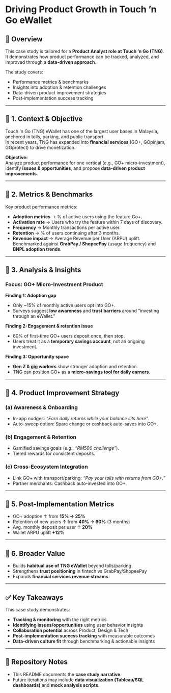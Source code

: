 # Driving Product Growth in Touch ’n Go eWallet

##   📌 Overview
This case study is tailored for a **Product Analyst role at Touch ’n Go (TNG)**.  
It demonstrates how product performance can be tracked, analyzed, and improved through a **data-driven approach**.

The study covers:
- Performance metrics & benchmarks
- Insights into adoption & retention challenges
- Data-driven product improvement strategies
- Post-implementation success tracking

---

##  📌 1. Context & Objective
Touch ’n Go (TNG) eWallet has one of the largest user bases in Malaysia, anchored in tolls, parking, and public transport.  
In recent years, TNG has expanded into **financial services** (GO+, GOpinjam, GOprotect) to drive monetization.

**Objective:**  
Analyze product performance for one vertical (e.g., GO+ micro-investment), identify **issues & opportunities**, and propose **data-driven product improvements**.

---

##  📌 2. Metrics & Benchmarks
Key product performance metrics:

- **Adoption metrics** → % of active users using the feature Go+.  
- **Activation rate** → Users who try the feature within 7 days of discovery.  
- **Frequency** → Monthly transactions per active user.  
- **Retention** → % of users continuing after 3 months.  
- **Revenue impact** → Average Revenue per User (ARPU) uplift.  
  Benchmarked against **GrabPay / ShopeePay** (usage frequency) and **BNPL adoption trends**.

---

##  📌 3. Analysis & Insights

### Focus: GO+ Micro-Investment Product
**Finding 1: Adoption gap**  
- Only ~15% of monthly active users opt into GO+.  
- Surveys suggest **low awareness** and **trust barriers** around “investing through an eWallet.”

**Finding 2: Engagement & retention issue**  
- 60% of first-time GO+ users deposit once, then stop.  
- Users treat it as a **temporary savings account**, not an ongoing investment.

**Finding 3: Opportunity space**  
- **Gen Z & gig workers** show stronger adoption and retention.  
- TNG can position GO+ as a **micro-savings tool for daily earners**.

---

##  📌 4. Product Improvement Strategy

### (a) Awareness & Onboarding
- In-app nudges: *“Earn daily returns while your balance sits here”*.  
- Auto-sweep option: Spare change or cashback auto-saves into GO+.  

### (b) Engagement & Retention
- Gamified savings goals (e.g., *“RM500 challenge”*).  
- Tiered rewards for consistent deposits.  

### (c) Cross-Ecosystem Integration
- Link GO+ with transport/parking: *“Pay your tolls with returns from GO+.”*  
- Partner merchants: Cashback auto-invested into GO+.  

---

##  📌 5. Post-Implementation Metrics

- GO+ adoption ↑ from **15% → 25%**  
- Retention of new users ↑ from **40% → 60%** (3 months)  
- Avg. monthly deposit per user ↑ **20%**  
- Wallet ARPU uplift **+12%**  

---

##  📌 6. Broader Value

- Builds **habitual use of TNG eWallet** beyond tolls/parking  
- Strengthens **trust positioning** in fintech vs GrabPay/ShopeePay  
- Expands **financial services revenue streams**  

---

## ✅ Key Takeaways
This case study demonstrates:  
- **Tracking & monitoring** with the right metrics  
- **Identifying issues/opportunities** using user behavior insights  
- **Collaboration potential** across Product, Design & Tech  
- **Post-implementation success tracking** with measurable outcomes  
- **Data-driven culture fit** through benchmarking & actionable insights  

---

## 📂 Repository Notes
- This README documents the **case study narrative**.  
- Future iterations may include **data visualization (Tableau/SQL dashboards)** and **mock analysis scripts**.  
